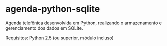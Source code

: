 # agenda-python-sqlite
Agenda telefônica desenvolvida em Python, realizando o armazenamento e gerenciamento dos dados em SQLite.

Requisitos: Python 2.5 (ou superior, módulo incluso)


